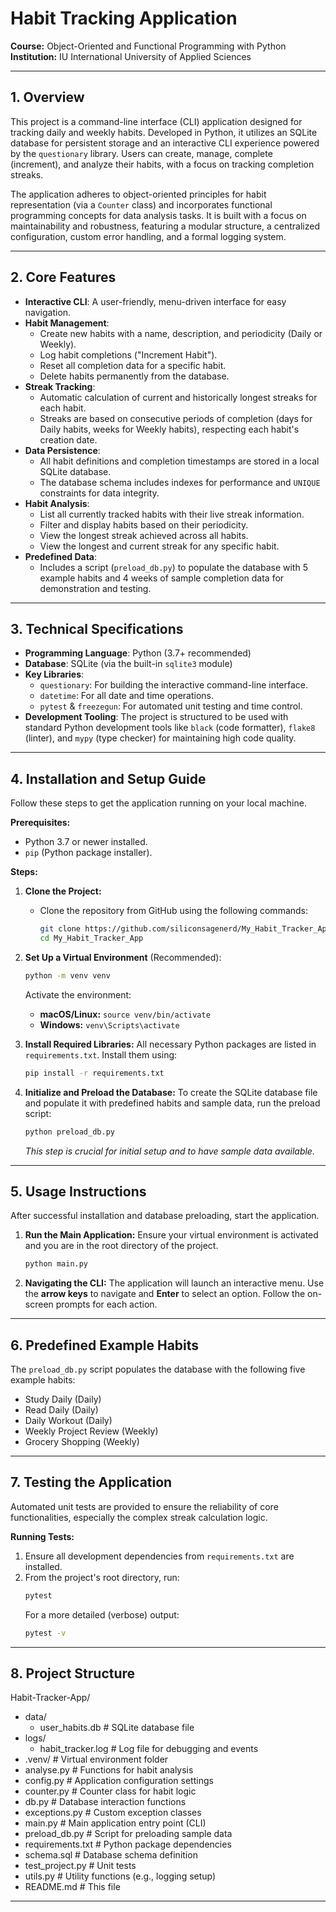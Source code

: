 # Habit Tracking Application

**Course:** Object-Oriented and Functional Programming with Python
**Institution:** IU International University of Applied Sciences

---

## 1. Overview

This project is a command-line interface (CLI) application designed for tracking daily and weekly habits. Developed in Python, it utilizes an SQLite database for persistent storage and an interactive CLI experience powered by the `questionary` library. Users can create, manage, complete (increment), and analyze their habits, with a focus on tracking completion streaks.

The application adheres to object-oriented principles for habit representation (via a `Counter` class) and incorporates functional programming concepts for data analysis tasks. It is built with a focus on maintainability and robustness, featuring a modular structure, a centralized configuration, custom error handling, and a formal logging system.

---

## 2. Core Features

* **Interactive CLI**: A user-friendly, menu-driven interface for easy navigation.
* **Habit Management**:
    * Create new habits with a name, description, and periodicity (Daily or Weekly).
    * Log habit completions ("Increment Habit").
    * Reset all completion data for a specific habit.
    * Delete habits permanently from the database.
* **Streak Tracking**:
    * Automatic calculation of current and historically longest streaks for each habit.
    * Streaks are based on consecutive periods of completion (days for Daily habits, weeks for Weekly habits), respecting each habit's creation date.
* **Data Persistence**:
    * All habit definitions and completion timestamps are stored in a local SQLite database.
    * The database schema includes indexes for performance and `UNIQUE` constraints for data integrity.
* **Habit Analysis**:
    * List all currently tracked habits with their live streak information.
    * Filter and display habits based on their periodicity.
    * View the longest streak achieved across all habits.
    * View the longest and current streak for any specific habit.
* **Predefined Data**:
    * Includes a script (`preload_db.py`) to populate the database with 5 example habits and 4 weeks of sample completion data for demonstration and testing.

---

## 3. Technical Specifications

* **Programming Language**: Python (3.7+ recommended)
* **Database**: SQLite (via the built-in `sqlite3` module)
* **Key Libraries**:
    * `questionary`: For building the interactive command-line interface.
    * `datetime`: For all date and time operations.
    * `pytest` & `freezegun`: For automated unit testing and time control.
* **Development Tooling**: The project is structured to be used with standard Python development tools like `black` (code formatter), `flake8` (linter), and `mypy` (type checker) for maintaining high code quality.

---

## 4. Installation and Setup Guide

Follow these steps to get the application running on your local machine.

**Prerequisites:**
* Python 3.7 or newer installed.
* `pip` (Python package installer).

**Steps:**

1.  **Clone the Project:**
    * Clone the repository from GitHub using the following commands:
        ```bash
        git clone https://github.com/siliconsagenerd/My_Habit_Tracker_App
        cd My_Habit_Tracker_App
        ```

2.  **Set Up a Virtual Environment** (Recommended):
    ```bash
    python -m venv venv
    ```
    Activate the environment:
    * **macOS/Linux:** `source venv/bin/activate`
    * **Windows:** `venv\Scripts\activate`

3.  **Install Required Libraries:**
    All necessary Python packages are listed in `requirements.txt`. Install them using:
    ```bash
    pip install -r requirements.txt
    ```

4.  **Initialize and Preload the Database:**
    To create the SQLite database file and populate it with predefined habits and sample data, run the preload script:
    ```bash
    python preload_db.py
    ```
    *This step is crucial for initial setup and to have sample data available.*

---

## 5. Usage Instructions

After successful installation and database preloading, start the application.

1.  **Run the Main Application:**
    Ensure your virtual environment is activated and you are in the root directory of the project.
    ```bash
    python main.py
    ```

2.  **Navigating the CLI:**
    The application will launch an interactive menu. Use the **arrow keys** to navigate and **Enter** to select an option. Follow the on-screen prompts for each action.

---

## 6. Predefined Example Habits

The `preload_db.py` script populates the database with the following five example habits:

* Study Daily (Daily)
* Read Daily (Daily)
* Daily Workout (Daily)
* Weekly Project Review (Weekly)
* Grocery Shopping (Weekly)

---

## 7. Testing the Application

Automated unit tests are provided to ensure the reliability of core functionalities, especially the complex streak calculation logic.

**Running Tests:**

1.  Ensure all development dependencies from `requirements.txt` are installed.
2.  From the project's root directory, run:
    ```bash
    pytest
    ```
    For a more detailed (verbose) output:
    ```bash
    pytest -v
    ```

---

## 8. Project Structure

Habit-Tracker-App/
  - data/
    - user_habits.db        # SQLite database file
  - logs/
    - habit_tracker.log     # Log file for debugging and events
  - .venv/                    # Virtual environment folder
  - analyse.py                # Functions for habit analysis
  - config.py                 # Application configuration settings
  - counter.py                # Counter class for habit logic
  - db.py                     # Database interaction functions
  - exceptions.py             # Custom exception classes
  - main.py                   # Main application entry point (CLI)
  - preload_db.py             # Script for preloading sample data
  - requirements.txt          # Python package dependencies
  - schema.sql                # Database schema definition
  - test_project.py           # Unit tests
  - utils.py                  # Utility functions (e.g., logging setup)
  - README.md                 # This file

---